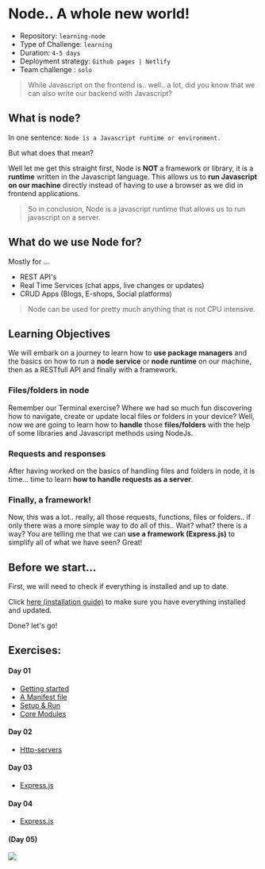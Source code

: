 # Node.. A whole new world!

- Repository: `learning-node`
- Type of Challenge: `learning`
- Duration: `4-5 days`
- Deployment strategy: `Github pages | Netlify`
- Team challenge : `solo`

> While Javascript on the frontend is.. well.. a lot, did you know that we can also write our backend with Javascript?

## What is node?
In one sentence: `Node is a Javascript runtime or environment.`

But what does that mean?

Well let me get this straight first, Node is **NOT** a framework or library, it is a **runtime** written in the Javascript language. This allows us to **run Javascript on our machine** directly instead of having to use a browser as we did in frontend applications.

> So in conclusion, Node is a javascript runtime that allows us to run javascript on a server. 

## What do we use Node for?
Mostly for ...
 - REST API's
 - Real Time Services (chat apps, live changes or updates)
 - CRUD Apps (Blogs, E-shops, Social platforms)

> Node can be used for pretty much anything that is not CPU intensive.

## Learning Objectives

We will embark on a journey to learn how to **use package managers** and the basics on how to run a **node service** or **node runtime** on our machine, then as a RESTfull API and finally with a framework.

### Files/folders in node
Remember our Terminal exercise? Where we had so much fun discovering how to navigate, create or update local files or folders in your device? Well, now we are going to learn how to **handle** those **files/folders** with the help of some libraries and Javascript methods using NodeJs.

### Requests and responses
After having worked on the basics of handling files and folders in node, it is time... time to learn **how to handle requests as a server**.

### Finally, a framework!
Now, this was a lot.. really, all those requests, functions, files or folders.. if only there was a more simple way to do all of this.. Wait? what? there is a way? You are telling me that we can **use a framework (Express.js)** to simplify all of what we have seen? Great!

## Before we start...
First, we will need to check if everything is installed and up to date.

Click [here (installation guide)](./_installation/README.md) to make sure you have everything installed and updated.

Done? let's go!

## Exercises:
#### Day 01
- [Getting started](./01.Getting-started)
- [A Manifest file](./02.A-manifest-file)
- [Setup & Run](./03.Setup-and-run)
- [Core Modules](./04.Core-modules)

#### Day 02
- [Http-servers](./05.Http-servers)
#### Day 03
- [Express.js](./06.express-js)
#### Day 04
- [Express.js](./06.express-js)
#### (Day 05)

![](./_assets/i-have-nodes.gif)